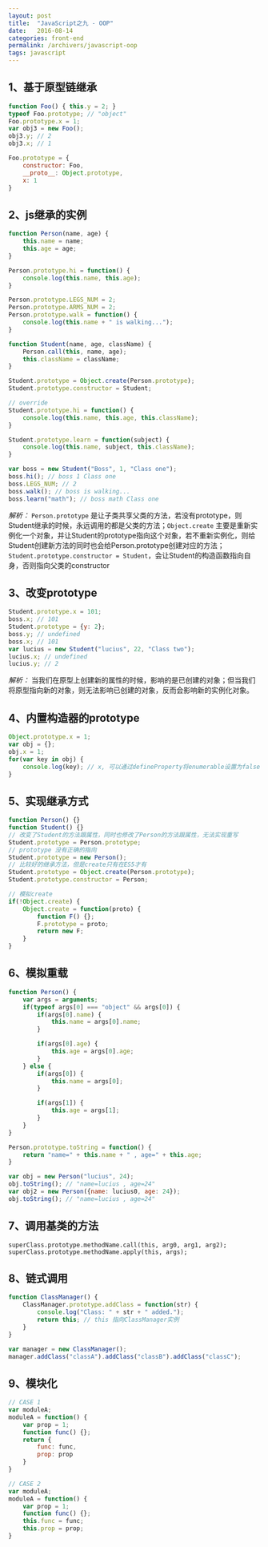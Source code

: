 ```yaml
---
layout: post
title:  "JavaScript之九 - OOP"
date:   2016-08-14
categories: front-end
permalink: /archivers/javascript-oop
tags: javascript
---
```


## 1、基于原型链继承 ##

```javascript
function Foo() { this.y = 2; }
typeof Foo.prototype; // "object"
Foo.prototype.x = 1;
var obj3 = new Foo();
obj3.y; // 2
obj3.x; // 1

Foo.prototype = {
	constructor: Foo,
	__proto__: Object.prototype,
	x: 1
}
```

## 2、js继承的实例 ##

```javascript
function Person(name, age) {
	this.name = name;
	this.age = age;
}

Person.prototype.hi = function() {
	console.log(this.name, this.age);
}

Person.prototype.LEGS_NUM = 2;
Person.prototype.ARMS_NUM = 2;
Person.prototype.walk = function() {
	console.log(this.name + " is walking...");
}

function Student(name, age, className) {
	Person.call(this, name, age);
	this.className = className;
}

Student.prototype = Object.create(Person.prototype);
Student.prototype.constructor = Student;

// override
Student.prototype.hi = function() {
	console.log(this.name, this.age, this.className);
}

Student.prototype.learn = function(subject) {
	console.log(this.name, subject, this.className);
}

var boss = new Student("Boss", 1, "Class one");
boss.hi(); // boss 1 Class one
boss.LEGS_NUM; // 2
boss.walk(); // boss is walking...
boss.learn("math"); // boss math Class one
```

*解析：* `Person.prototype` 是让子类共享父类的方法，若没有prototype，则Student继承的时候，永远调用的都是父类的方法；`Object.create` 主要是重新实例化一个对象，并让Student的prototype指向这个对象，若不重新实例化，则给Student创建新方法的同时也会给Person.prototype创建对应的方法；`Student.prototype.constructor = Student`，会让Student的构造函数指向自身，否则指向父类的constructor

## 3、改变prototype ##

```javascript
Student.prototype.x = 101;
boss.x; // 101
Student.prototype = {y: 2};
boss.y; // undefined
boss.x; // 101
var lucius = new Student("lucius", 22, "Class two");
lucius.x; // undefined
lucius.y; // 2
```

*解析：* 当我们在原型上创建新的属性的时候，影响的是已创建的对象；但当我们将原型指向新的对象，则无法影响已创建的对象，反而会影响新的实例化对象。

## 4、内置构造器的prototype ##

```javascript
Object.prototype.x = 1;
var obj = {};
obj.x = 1;
for(var key in obj) {
	console.log(key); // x, 可以通过defineProperty将enumerable设置为false
}
```

## 5、实现继承方式 ##

```javascript
function Person() {}
function Student() {}
// 改变了Student的方法跟属性，同时也修改了Person的方法跟属性，无法实现重写
Student.prototype = Person.prototype;
// prototype 没有正确的指向
Student.prototype = new Person();
// 比较好的继承方法，但是create只有在ES5才有
Student.prototype = Object.create(Person.prototype);
Student.prototype.constructor = Person;

// 模拟create
if(!Object.create) {
	Object.create = function(proto) {
		function F() {};
		F.prototype = proto;
		return new F;
	}
}
```


## 6、模拟重载 ##

```javascript
function Person() {
	var args = arguments;
	if(typeof args[0] === "object" && args[0]) {
		if(args[0].name) {
			this.name = args[0].name;
		}

		if(args[0].age) {
			this.age = args[0].age;
		}
	} else {
		if(args[0]) {
			this.name = args[0];
		}

		if(args[1]) {
			this.age = args[1];
		}
	}
}

Person.prototype.toString = function() {
	return "name=" + this.name + " , age=" + this.age;
}

var obj = new Person("lucius", 24);
obj.toString(); // "name=lucius , age=24"
var obj2 = new Person({name: lucius0, age: 24});
obj.toString(); // "name=lucius , age=24"
```

## 7、调用基类的方法 ##

```javscript
superClass.prototype.methodName.call(this, arg0, arg1, arg2);
superClass.prototype.methodName.apply(this, args);
```

## 8、链式调用 ##

```javascript
function ClassManager() {
	ClassManager.prototype.addClass = function(str) {
		console.log("Class: " + str + " added.");
		return this; // this 指向ClassManager实例
	}
}

var manager = new ClassManager();
manager.addClass("classA").addClass("classB").addClass("classC");
```

## 9、模块化 ##

```javascript
// CASE 1
var moduleA;
moduleA = function() {
	var prop = 1;
	function func() {};
	return {
		func: func,
		prop: prop
	}
}

// CASE 2
var moduleA;
moduleA = function() {
	var prop = 1;
	function func() {};
	this.func = func;
	this.prop = prop;
}
```